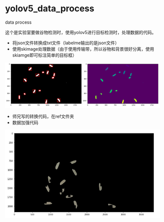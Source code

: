 # yolov5_data_process
data process

这个是实验室要做谷物检测时，使用yolov5进行目标检测时，处理数据的代码。

- 将json文件转换成txt文件（labelme输出的是json文件）
- 使用skimage处理数据（由于使用传输带，所以谷物和背景很好分离，使用skiamge即可标注简单的目标框）

![image-20210608113338008](README.assets/image-20210608113338008.png)

- 师兄写的转换代码，在ref文件夹
- 数据加强代码

![image-20210608123419464](README.assets/image-20210608123419464.png)

